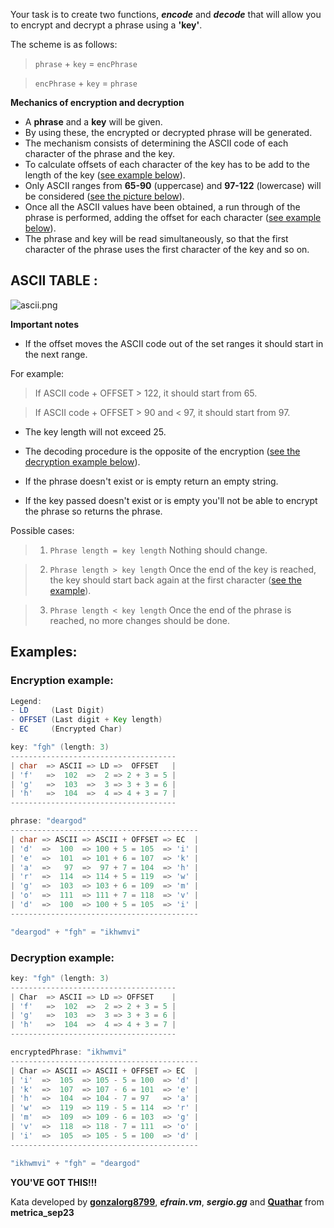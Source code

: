 Your task is to create two functions, **_encode_** and **_decode_** that will allow you to encrypt and decrypt a phrase using a **'key'**.

The scheme is as follows:

> `phrase` + `key` = `encPhrase`

> `encPhrase` + `key` = `phrase`

**Mechanics of encryption and decryption**
- A **phrase** and a **key** will be given.
- By using these, the encrypted or decrypted phrase will be generated.
- The mechanism consists of determining the ASCII code of each character of the phrase and the key.
- To calculate offsets of each character of the key has to be add to the length of the key ([see example below](#encryption-example)).
- Only ASCII ranges from **65-90** (uppercase) and **97-122** (lowercase) will be considered ([see the picture below](#ascii-table)).
- Once all the ASCII values have been obtained, a run through of the phrase is performed, adding the offset for each character ([see example below](#encryption-example)).
- The phrase and key will be read simultaneously, so that the first character of the phrase uses the first character of the key and so on.

## **ASCII TABLE** :
![ascii.png](https://i.postimg.cc/jS7DfbwR/ascci-Edit.png)

**Important notes**
- If the offset moves the ASCII code out of the set ranges it should start in the next range.

For example:
> If ASCII code + OFFSET > 122, it should start from 65.

> If ASCII code + OFFSET > 90 and < 97, it should start from 97.

- The key length will not exceed 25.

- The decoding procedure is the opposite of the encryption ([see the decryption example below](#encryption-example)).

- If the phrase doesn't exist or is empty return an empty string.

- If the key passed doesn't exist or is empty you'll not be able to encrypt the phrase so returns the phrase.

Possible cases:

> 1. `Phrase length = key length` Nothing should change.

> 2. `Phrase length > key length` Once the end of the key is reached, the key should start back again at the first character ([see the example](#encryption-example)).

> 3. `Phrase length < key length` Once the end of the phrase is reached, no more changes should be done.

## Examples:

### Encryption example:

```java
Legend:
- LD     (Last Digit) 
- OFFSET (Last digit + Key length)
- EC     (Encrypted Char)

key: "fgh" (length: 3)
-------------------------------------
| char  => ASCII => LD =>  OFFSET   |
| 'f'   =>  102  =>  2 => 2 + 3 = 5 |
| 'g'   =>  103  =>  3 => 3 + 3 = 6 |
| 'h'   =>  104  =>  4 => 4 + 3 = 7 |
-------------------------------------

phrase: "deargod"
------------------------------------------
| char => ASCII => ASCII + OFFSET => EC  |
| 'd'  =>  100  => 100 + 5 = 105  => 'i' |
| 'e'  =>  101  => 101 + 6 = 107  => 'k' |
| 'a'  =>   97  =>  97 + 7 = 104  => 'h' |
| 'r'  =>  114  => 114 + 5 = 119  => 'w' |
| 'g'  =>  103  => 103 + 6 = 109  => 'm' |
| 'o'  =>  111  => 111 + 7 = 118  => 'v' |
| 'd'  =>  100  => 100 + 5 = 105  => 'i' |
------------------------------------------

"deargod" + "fgh" = "ikhwmvi"
```
### Decryption example:

```java
key: "fgh" (length: 3)
-------------------------------------
| Char  => ASCII => LD => OFFSET    |
| 'f'   =>  102  =>  2 => 2 + 3 = 5 |
| 'g'   =>  103  =>  3 => 3 + 3 = 6 |
| 'h'   =>  104  =>  4 => 4 + 3 = 7 |
-------------------------------------

encryptedPhrase: "ikhwmvi"
------------------------------------------
| Char => ASCII => ASCII + OFFSET => EC  |
| 'i'  =>  105  => 105 - 5 = 100  => 'd' |
| 'k'  =>  107  => 107 - 6 = 101  => 'e' |
| 'h'  =>  104  => 104 - 7 = 97   => 'a' |
| 'w'  =>  119  => 119 - 5 = 114  => 'r' |
| 'm'  =>  109  => 109 - 6 = 103  => 'g' |
| 'v'  =>  118  => 118 - 7 = 111  => 'o' |
| 'i'  =>  105  => 105 - 5 = 100  => 'd' |
------------------------------------------

"ikhwmvi" + "fgh" = "deargod"
```

**YOU'VE GOT THIS!!!**

Kata developed by **[gonzalorg8799](https://github.com/gonzalorg8799)**, **_efrain.vm_**, **_sergio.gg_** and **[Quathar](https://github.com/Quathar)** from **metrica_sep23**
